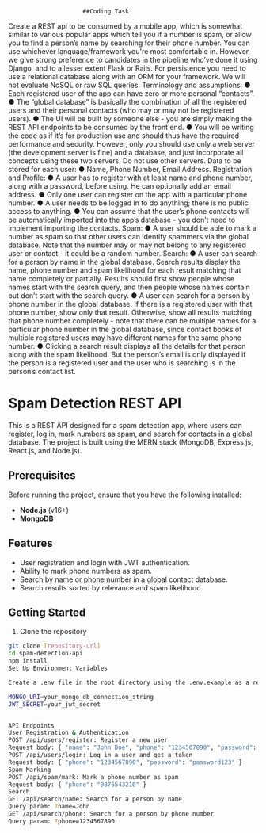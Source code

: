                         ##Coding Task
Create a REST api to be consumed by a mobile app, which is somewhat similar to various popular apps
which tell you if a number is spam, or allow you to find a person’s name by searching for their phone
number.
You can use whichever language/framework you're most comfortable in. However, we give strong
preference to candidates in the pipeline who’ve done it using Django, and to a lesser extent Flask or
Rails. For persistence you need to use a relational database along with an ORM for your framework. We
will not evaluate NoSQL or raw SQL queries.
Terminology and assumptions:
● Each registered user of the app can have zero or more personal “contacts”.
● The “global database” is basically the combination of all the registered users and their personal
contacts (who may or may not be registered users).
● The UI will be built by someone else - you are simply making the REST API endpoints to be
consumed by the front end.
● You will be writing the code as if it’s for production use and should thus have the required
performance and security. However, only you should use only a web server (the development
server is fine) and a database, and just incorporate all concepts using these two servers. Do not
use other servers.
Data to be stored for each user:
● Name, Phone Number, Email Address.
Registration and Profile:
● A user has to register with at least name and phone number, along with a password, before
using. He can optionally add an email address.
● Only one user can register on the app with a particular phone number.
● A user needs to be logged in to do anything; there is no public access to anything.
● You can assume that the user’s phone contacts will be automatically imported into the app’s
database - you don’t need to implement importing the contacts.
Spam:
● A user should be able to mark a number as spam so that other users can identify spammers via
the global database. Note that the number may or may not belong to any registered user or
contact - it could be a random number.
Search:
● A user can search for a person by name in the global database. Search results display the name,
phone number and spam likelihood for each result matching that name completely or partially.
Results should first show people whose names start with the search query, and then people
whose names contain but don’t start with the search query.
● A user can search for a person by phone number in the global database. If there is a registered
user with that phone number, show only that result. Otherwise, show all results matching that
phone number completely - note that there can be multiple names for a particular phone number
in the global database, since contact books of multiple registered users may have different names
for the same phone number.
● Clicking a search result displays all the details for that person along with the spam likelihood. But
the person’s email is only displayed if the person is a registered user and the user who is
searching is in the person’s contact list.



# Spam Detection REST API

This is a REST API designed for a spam detection app, where users can register, log in, mark numbers as spam, and search for contacts in a global database. The project is built using the MERN stack (MongoDB, Express.js, React.js, and Node.js).

## Prerequisites

Before running the project, ensure that you have the following installed:
- **Node.js** (v16+)
- **MongoDB**

## Features
- User registration and login with JWT authentication.
- Ability to mark phone numbers as spam.
- Search by name or phone number in a global contact database.
- Search results sorted by relevance and spam likelihood.

## Getting Started

1. Clone the repository
```bash
git clone [repository-url]
cd spam-detection-api
npm install
Set Up Environment Variables

Create a .env file in the root directory using the .env.example as a reference. Set up the following environment variables:

MONGO_URI=your_mongo_db_connection_string
JWT_SECRET=your_jwt_secret 


API Endpoints
User Registration & Authentication
POST /api/users/register: Register a new user
Request body: { "name": "John Doe", "phone": "1234567890", "password": "password123", "email": "optional@email.com" }
POST /api/users/login: Log in a user and get a token
Request body: { "phone": "1234567890", "password": "password123" }
Spam Marking
POST /api/spam/mark: Mark a phone number as spam
Request body: { "phone": "9876543210" }
Search
GET /api/search/name: Search for a person by name
Query param: ?name=John
GET /api/search/phone: Search for a person by phone number
Query param: ?phone=1234567890